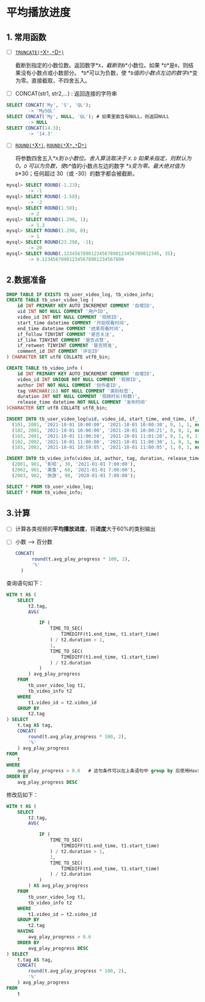 

# 平均播放进度

## 1. 常用函数

- [ ] [`TRUNCATE(*`X`*,*`D`*)` ](https://dev.mysql.com/doc/refman/8.0/en/mathematical-functions.html#function_truncate)

  截断到指定的小数位数。返回数字*`X`*，截断到*`D`*小数位。如果 *`D`*是`0`，则结果没有小数点或小数部分。 *`D`*可以为负数，使 *`D`*值的小数点左边的数字*`X`*变为零。直接截取，不四舍五入。

- [ ] CONCAT(str1, str2,...) : 返回连接的字符串

  

```sql
SELECT CONCAT('My', 'S', 'QL');
        -> 'MySQL'
SELECT CONCAT('My', NULL, 'QL'); # 如果里面含有NULL，则返回NULL
        -> NULL
SELECT CONCAT(14.3);
        -> '14.3'
```

- [ ] [`ROUND(*`X`*)`](https://dev.mysql.com/doc/refman/8.0/en/mathematical-functions.html#function_round), [`ROUND(*`X`*,*`D`*)`](https://dev.mysql.com/doc/refman/8.0/en/mathematical-functions.html#function_round)

  

  将参数四舍五入*`X`*到 *`D`*小数位。舍入算法取决于 *`X`*. *`D`* 如果未指定，则默认为 0。*`D`* 可以为负数，使*`D`*值的小数点左边的数字 *`X`*变为零。最大绝对值为*`D`*30；任何超过 30（或 -30）的数字都会被截断。

```sql
mysql> SELECT ROUND(-1.23);
        -> -1
mysql> SELECT ROUND(-1.58);
        -> -2
mysql> SELECT ROUND(1.58);
        -> 2
mysql> SELECT ROUND(1.298, 1);
        -> 1.3
mysql> SELECT ROUND(1.298, 0);
        -> 1
mysql> SELECT ROUND(23.298, -1);
        -> 20
mysql> SELECT ROUND(.12345678901234567890123456789012345, 35);
        -> 0.123456789012345678901234567890
```

## 2.数据准备

```sql
DROP TABLE IF EXISTS tb_user_video_log, tb_video_info;
CREATE TABLE tb_user_video_log (
    id INT PRIMARY KEY AUTO_INCREMENT COMMENT '自增ID',
    uid INT NOT NULL COMMENT '用户ID',
    video_id INT NOT NULL COMMENT '视频ID',
    start_time datetime COMMENT '开始观看时间',
    end_time datetime COMMENT '结束观看时间',
    if_follow TINYINT COMMENT '是否关注',
    if_like TINYINT COMMENT '是否点赞',
    if_retweet TINYINT COMMENT '是否转发',
    comment_id INT COMMENT '评论ID'
) CHARACTER SET utf8 COLLATE utf8_bin;

CREATE TABLE tb_video_info (
    id INT PRIMARY KEY AUTO_INCREMENT COMMENT '自增ID',
    video_id INT UNIQUE NOT NULL COMMENT '视频ID',
    author INT NOT NULL COMMENT '创作者ID',
    tag VARCHAR(16) NOT NULL COMMENT '类别标签',
    duration INT NOT NULL COMMENT '视频时长(秒数)',
    release_time datetime NOT NULL COMMENT '发布时间'
)CHARACTER SET utf8 COLLATE utf8_bin;

INSERT INTO tb_user_video_log(uid, video_id, start_time, end_time, if_follow, if_like, if_retweet, comment_id) VALUES
  (101, 2001, '2021-10-01 10:00:00', '2021-10-01 10:00:30', 0, 1, 1, null),
  (102, 2001, '2021-10-01 10:00:00', '2021-10-01 10:00:21', 0, 0, 1, null),
  (103, 2001, '2021-10-01 11:00:50', '2021-10-01 11:01:20', 0, 1, 0, 1732526),
  (102, 2002, '2021-10-01 11:00:00', '2021-10-01 11:00:30', 1, 0, 1, null),
  (103, 2002, '2021-10-01 10:59:05', '2021-10-01 11:00:05', 1, 0, 1, null);

INSERT INTO tb_video_info(video_id, author, tag, duration, release_time) VALUES
  (2001, 901, '影视', 30, '2021-01-01 7:00:00'),
  (2002, 901, '美食', 60, '2021-01-01 7:00:00'),
  (2003, 902, '旅游', 90, '2020-01-01 7:00:00');

SELECT * FROM tb_user_video_log;
SELECT * FROM tb_video_info;
```

## 3.计算

- [ ] 计算各类视频的**平均播放进度**，将**进度**大于60%的类别输出

- [ ] 小数 --> 百分数

  ```sql
  CONCAT(
  		round(t.avg_play_progress * 100, 2),
  		'%'
  	)
  ```

查询语句如下：

```sql
WITH t AS (
	SELECT
		t2.tag,
		AVG(

			IF (
				TIME_TO_SEC(
					TIMEDIFF(t1.end_time, t1.start_time)
				) / t2.duration > 1,
				1,
				TIME_TO_SEC(
					TIMEDIFF(t1.end_time, t1.start_time)
				) / t2.duration
			)
		) avg_play_progress
	FROM
		tb_user_video_log t1,
		tb_video_info t2
	WHERE
		t1.video_id = t2.video_id
	GROUP BY
		t2.tag
) SELECT
	t.tag AS tag,
	CONCAT(
		round(t.avg_play_progress * 100, 2),
		'%'
	) avg_play_progress
FROM
	t
WHERE
	avg_play_progress > 0.6   # 这句条件可以在上条语句中 group by 后使用Having语句
ORDER BY
	avg_play_progress DESC
```

修改后如下：

```sql
WITH t AS (
	SELECT
		t2.tag,
		AVG(

			IF (
				TIME_TO_SEC(
					TIMEDIFF(t1.end_time, t1.start_time)
				) / t2.duration > 1,
				1,
				TIME_TO_SEC(
					TIMEDIFF(t1.end_time, t1.start_time)
				) / t2.duration
			)
		) AS avg_play_progress
	FROM
		tb_user_video_log t1,
		tb_video_info t2
	WHERE
		t1.video_id = t2.video_id
	GROUP BY
		t2.tag
	HAVING
		avg_play_progress > 0.6
	ORDER BY
		avg_play_progress DESC
) SELECT
	t.tag AS tag,
	CONCAT(
		round(t.avg_play_progress * 100, 2),
		'%'
	) avg_play_progress
FROM
	t
```

